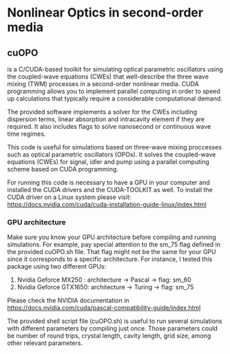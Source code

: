 # Nonlinear Optics in second-order media

## cuOPO
is a C/CUDA-based toolkit for simulating optical parametric oscillators using the coupled-wave equations (CWEs) that well-describe the three wave mixing (TWM) processes in a second-order nonlinear media. CUDA programming allows you to implement parallel computing in order to speed up calculations that typically require a considerable computational demand.

The provided software implements a solver for the CWEs including dispersion terms, linear absorption and intracavity element if they are required. It also includes flags to solve nanosecond or continuous wave time regimes.

This code is useful for simulations based on three-wave mixing proccesses such as optical parametric oscillators (OPOs).
It solves the coupled-wave equations (CWEs) for signal, idler and pump using a parallel computing scheme based on CUDA programming.

For running this code is necessary to have a GPU in your computer and installed the CUDA drivers and the CUDA-TOOLKIT as well. 
To install the CUDA driver on a Linux system please visit: https://docs.nvidia.com/cuda/cuda-installation-guide-linux/index.html

### GPU architecture
Make sure you know your GPU architecture before compiling and running simulations. For example, pay special attention to the sm_75 flag defined in the provided cuOPO.sh file. That flag might not be the same for your GPU since it corresponds to a specific architecture. For instance, I tested this package using two different GPUs:
1. Nvidia Geforce MX250  : architecture -> Pascal -> flag: sm_60
2. Nvidia Geforce GTX1650: architecture -> Turing -> flag: sm_75

Please check the NVIDIA documentation in https://docs.nvidia.com/cuda/pascal-compatibility-guide/index.html

The provided shell script file (cuOPO.sh) is useful to run several simulations with different parameters by compiling just once. Those parameters could be number of round trips, crystal length, cavity length, grid size, among other relevant parameters.
